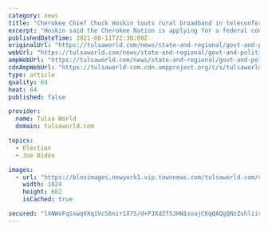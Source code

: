 ```yaml
---
category: news
title: "Cherokee Chief Chuck Hoskin touts rural broadband in teleconference with President Joe Biden"
excerpt: "Hoskin said the Cherokee Nation is applying for a federal connectivity grant program that would be expanded under the bill that passed the Senate but still must get through a"
publishedDateTime: 2021-08-11T22:30:00Z
originalUrl: "https://tulsaworld.com/news/state-and-regional/govt-and-politics/cherokee-chief-chuck-hoskin-touts-rural-broadband-in-teleconference-with-president-joe-biden/article_7ef85f06-fab8-11eb-8ba6-eb77f3690d9c.html"
webUrl: "https://tulsaworld.com/news/state-and-regional/govt-and-politics/cherokee-chief-chuck-hoskin-touts-rural-broadband-in-teleconference-with-president-joe-biden/article_7ef85f06-fab8-11eb-8ba6-eb77f3690d9c.html"
ampWebUrl: "https://tulsaworld.com/news/state-and-regional/govt-and-politics/cherokee-chief-chuck-hoskin-touts-rural-broadband-in-teleconference-with-president-joe-biden/article_7ef85f06-fab8-11eb-8ba6-eb77f3690d9c.amp.html"
cdnAmpWebUrl: "https://tulsaworld-com.cdn.ampproject.org/c/s/tulsaworld.com/news/state-and-regional/govt-and-politics/cherokee-chief-chuck-hoskin-touts-rural-broadband-in-teleconference-with-president-joe-biden/article_7ef85f06-fab8-11eb-8ba6-eb77f3690d9c.amp.html"
type: article
quality: 64
heat: 64
published: false

provider:
  name: Tulsa World
  domain: tulsaworld.com

topics:
  - Election
  - Joe Biden

images:
  - url: "https://bloximages.newyork1.vip.townnews.com/tulsaworld.com/content/tncms/assets/v3/editorial/f/ef/fef397b8-faf2-11eb-89a6-a781dabf88c5/605118c90d55c.image.jpg?resize=1024%2C682"
    width: 1024
    height: 682
    isCached: true

secured: "lXNWvFqSswqVXqiVcS6nir1X75/d+PJXdZf5JHN1soajCKqQAQgQNzZshliivF/5l/3n6RVZUFndkBeJ2mL1OOvOSnRsdxbZonZdI012/S6MHG/TedCgTXJ/3BKFlUQ7t67fzKDSqDgKF5vYHVBw1Q2Vt6niHZe+YtYGU1GlQAqyNLvjVJtJ3opdxT4/jZH26KOqNnquHq720alwp212/8zyKvCMf2SYsxD7WaeXwRaSdTXFf9COQAXTa1USmI4jQySVdeYZuC8kbJP0Yvsr+BltwiBZ/4yqYjJjGBmrJ0ovqRuxcFoy06Ekiu41CdMYKU5B8D1X+V7ZEemIztcabArSRdIXBCAR79rn1bBlGg4=;ifH7XZhV1NKLG0Twnafn2g=="
---
```


